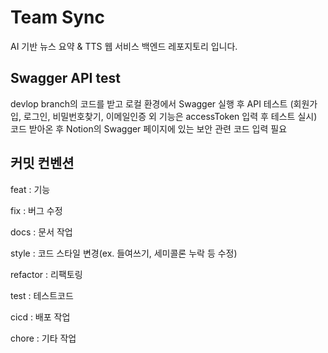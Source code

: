 # Team Sync
AI 기반 뉴스 요약 & TTS 웹 서비스 백엔드 레포지토리 입니다.

## Swagger API test
devlop branch의 코드를 받고 로컬 환경에서 Swagger 실행 후 API 테스트 (회원가입, 로그인, 비밀번호찾기, 이메일인증 외 기능은 accessToken 입력 후 테스트 실시)
코드 받아온 후 Notion의 Swagger 페이지에 있는 보안 관련 코드 입력 필요

## 커밋 컨벤션

feat : 기능

fix : 버그 수정

docs : 문서 작업

style : 코드 스타일 변경(ex. 들여쓰기, 세미콜론 누락 등 수정)

refactor : 리팩토링

test : 테스트코드

cicd : 배포 작업

chore : 기타 작업
